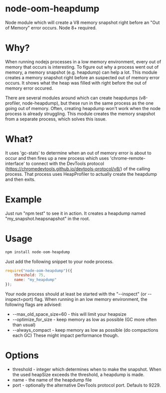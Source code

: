 # node-oom-heapdump
Node module which will create a V8 memory snapshot right before an "Out of Memory" error occurs.
Node 8+ required.

# Why?
When running nodejs processes in a low memory environment, every out of memory that occurs is interesting. 
To figure out why a process went out of memory, a memory snapshot (e.g. heapdump) can help a lot.
This module creates a memory snapshot right before an suspected out of memory error occurs.
It shows what the heap was filled with right before the out of memory error occured.

There are several modules around which can create heapdumps (v8-profiler, node-heapdump), but these run in the same process as the one going out of memory. Often, creating heapdump won't work when the node process is already struggling.
This module creates the memory snapshot from a separate process, which solves this issue.  

# What?
It uses 'gc-stats' to determine when an out of memory error is about to occur and then fires up a new process which uses 'chrome-remote-interface' to connect with the DevTools protocol (https://chromedevtools.github.io/devtools-protocol/v8/) of the calling process. That process uses HeapProfiler to actually create the heapdump and then exits.

# Example
Just run "npm test" to see it in action. It creates a heapdump named "my_snapshot.heapsnapshot" in the root.

# Usage

```javascript
npm install node-oom-heapdump
```

Just add the following snippet to your node process.

```javascript
require("node-oom-heapdump")({
    threshold: 75,
    name: "my_heapdump"
});
```

Your node process should at least be started with the "--inspect" (or --inspect=port) flag.
When running in an low memory environment, the following flags are advised:
* --max_old_space_size=60 - this will limit your heapsize
* --optimize_for_size - keep memory as low as possible (GC more often than usual)
* --always_compact - keep memory as low as possible (do compactions each GC)
These might impact performance though.

# Options
* threshold - integer which determines when to make the snapshot. When the used heapSize exceeds the threshold, a heapdump is made.
* name - the name of the heapdump file
* port - optionally the alternative DevTools protocol port. Defauls to 9229.
